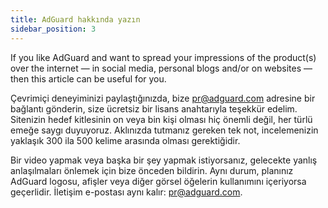 ```yaml
---
title: AdGuard hakkında yazın
sidebar_position: 3
---
```


If you like AdGuard and want to spread your impressions of the product(s) over the internet — in social media, personal blogs and/or on websites — then this article can be useful for you.

Çevrimiçi deneyiminizi paylaştığınızda, bize [pr@adguard.com](mailto:pr@adguard.com) adresine bir bağlantı gönderin, size ücretsiz bir lisans anahtarıyla teşekkür edelim. Sitenizin hedef kitlesinin on veya bin kişi olması hiç önemli değil, her türlü emeğe saygı duyuyoruz. Aklınızda tutmanız gereken tek not, incelemenizin yaklaşık 300 ila 500 kelime arasında olması gerektiğidir.

Bir video yapmak veya başka bir şey yapmak istiyorsanız, gelecekte yanlış anlaşılmaları önlemek için bize önceden bildirin. Aynı durum, planınız AdGuard logosu, afişler veya diğer görsel öğelerin kullanımını içeriyorsa geçerlidir. İletişim e-postası aynı kalır: [pr@adguard.com](mailto:pr@adguard.com).